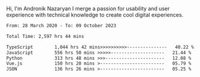 Hi, I'm Andronik Nazaryan
I merge a passion for usability and user experience with technical knowledge to create cool digital experiences.


<!--START_SECTION:waka-->

```txt
From: 28 March 2020 - To: 09 October 2023

Total Time: 2,597 hrs 44 mins

TypeScript        1,044 hrs 42 mins>>>>>>>>>>---------------   40.22 %
JavaScript        556 hrs 50 mins >>>>>--------------------   21.44 %
Python            313 hrs 48 mins >>>----------------------   12.08 %
Vue.js            150 hrs 20 mins >------------------------   05.79 %
JSON              136 hrs 26 mins >------------------------   05.25 %
```

<!--END_SECTION:waka-->
